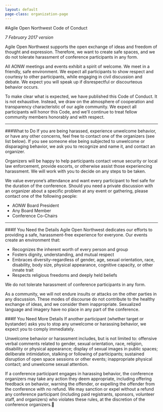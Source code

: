 ```yaml
---
layout: default
page-class: organization-page
---
```


#Agile Open Northwest Code of Conduct

*7 February 2017 version*

Agile Open Northwest supports the open exchange of ideas and freedom of thought and expression. Therefore, we want to create safe 
spaces, and we do not tolerate harassment of conference participants in any form.

All AONW meetings and events exhibit a spirit of welcome. We meet in a friendly, safe environment. We expect all participants to show 
respect and courtesy to other participants, while engaging in civil discussion and debate. We expect you will speak up if 
disrespectful or discourteous behavior occurs.

To make clear what is expected, we have published this Code of Conduct. It is not exhaustive. Instead, we draw on the atmosphere of 
cooperation and transparency characteristic of our agile community. We expect all participants will honor this Code, and we'll 
continue to treat fellow community members honorably and with respect.

---

###What to Do
If you are being harassed, experience unwelcome behavior, or have any other concerns, feel free to contact one of the organizers 
(see list below). If you see someone else being subjected to unwelcome or disparaging behavior, we ask you to recognize and name it, 
and contact an organizer. 

Organizers will be happy to help participants contact venue security or local law enforcement, provide escorts, or otherwise assist 
those experiencing harassment. We will work with you to decide on any steps to be taken. 

We value everyone’s attendance and want every participant to feel safe for the duration of the conference. Should you need a private 
discussion with an organizer about a specific problem at any event or gathering, please contact one of the following people:

* AONW Board President
* Any Board Member
* Conference Co-Chairs

---

###If You Need the Details
Agile Open Northwest dedicates our efforts to providing a safe, harassment-free experience for everyone. Our events create an 
environment that: 

* Recognizes the inherent worth of every person and group
* Fosters dignity, understanding, and mutual respect
* Embraces diversity–regardless of gender, age, sexual orientation, race, disability, body size, physical appearance, cognitive capacity, or other innate trait
* Respects religious freedoms and deeply held beliefs

We do not tolerate harassment of conference participants in any form.

As a community, we will not endure insults or attacks on the other parties in any discussion. These modes of discourse do not 
contribute to the healthy exchange of ideas, and we consider them inappropriate. Sexualized language and imagery have no place in any 
part of the conference. 

###If You Need More Details
If another participant (whether target or bystander) asks you to stop any unwelcome or harassing behavior, we expect you to comply 
immediately.

Unwelcome behavior or harassment includes, but is not limited to: offensive verbal comments related to gender, sexual orientation, 
race, religion, disability or physical appearance; display of sexual images in public spaces; deliberate intimidation, stalking or 
following of participants; sustained disruption of open space sessions or other events; inappropriate physical contact; and unwelcome 
sexual attention. 

If a conference participant engages in harassing behavior, the conference organizers may take any action they deem appropriate, 
including offering feedback on behavior, warning the offender, or expelling the offender from the conference with no refund. We may 
sanction or expel without a refund any conference participant (including paid registrants, sponsors, volunteer staff, and organizers) 
who violates these rules, at the discretion of the conference organizers.
